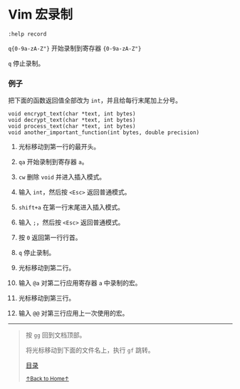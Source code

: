 # Vim 宏录制

```
:help record
```

`q{0-9a-zA-Z"}` 开始录制到寄存器 `{0-9a-zA-Z"}`

`q` 停止录制。

### 例子

把下面的函数返回值全部改为 `int`，并且给每行末尾加上分号。

```
void encrypt_text(char *text, int bytes)
void decrypt_text(char *text, int bytes)
void process_text(char *text, int bytes)
void another_important_function(int bytes, double precision)
```

1. 光标移动到第一行的最开头。
2. `qa` 开始录制到寄存器 `a`。
3. `cw` 删除 `void` 并进入插入模式。
4. 输入 `int`，然后按 `<Esc>` 返回普通模式。
5. `shift+a` 在第一行末尾进入插入模式。
6. 输入 `;`，然后按 `<Esc>` 返回普通模式。
7. 按 `0` 返回第一行行首。
8. `q` 停止录制。

1. 光标移动到第二行。
2. 输入 `@a` 对第二行应用寄存器 `a` 中录制的宏。
3. 光标移动到第三行。
4. 输入 `@@` 对第三行应用上一次使用的宏。

* * *

> 按 `gg` 回到文档顶部。
>
> 将光标移动到下面的文件名上，执行 `gf` 跳转。
>
> [目录](README.md)
>
> <a href='https://github.com/MDGSF/MyVim'><small>↑Back to Home↑</small></a>

